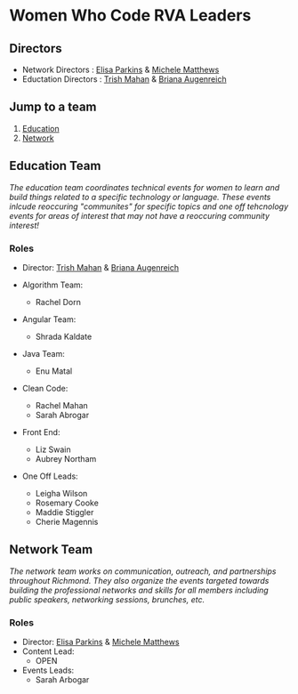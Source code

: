 # Women Who Code RVA Leaders 

## Directors
- Network Directors : [Elisa Parkins](https://twitter.com/elisa_parkin?lang=en) & [Michele Matthews](https://twitter.com/mlmatthews?lang=en)
- Eductation Directors : [Trish Mahan](http://trishmahan.com/)  & [Briana Augenreich](https://twitter.com/briaugenreich)

## Jump to a team
1. [Education](#education-team)
1. [Network](#network-team)


## Education Team 
  _The education team coordinates technical events for women to learn and build things related to a specific technology or language.  These events inlcude reoccuring "communites" for specific topics and one off tehcnology events for areas of interest that may not have a reoccuring community interest!_

### Roles
- Director: [Trish Mahan](http://trishmahan.com/)  & [Briana Augenreich](https://twitter.com/briaugenreich)

- Algorithm Team:
  - Rachel Dorn
  
- Angular Team: 
  - Shrada Kaldate
  
- Java Team: 
  - Enu Matal 
  
- Clean Code: 
  - Rachel Mahan 
  - Sarah Abrogar
  
- Front End:
  - Liz Swain
  - Aubrey Northam 
  
- One Off Leads:
  - Leigha Wilson
  - Rosemary Cooke 
  - Maddie Stiggler 
  - Cherie Magennis

## Network Team
  _The network team works on communication, outreach, and partnerships throughout Richmond. They also organize the events targeted towards building the professional networks and skills for all members including public speakers, networking sessions, brunches, etc._

### Roles
- Director: [Elisa Parkins](https://twitter.com/elisa_parkin?lang=en) & [Michele Matthews](https://twitter.com/mlmatthews?lang=en)
- Content Lead:
  - OPEN 
- Events Leads: 
  - Sarah Arbogar
  
